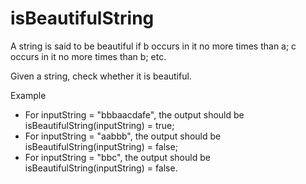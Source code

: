 # isBeautifulString

A string is said to be beautiful if b occurs in it no more times than a; c occurs in it no more times than b; etc.

Given a string, check whether it is beautiful.

Example

* For inputString = "bbbaacdafe", the output should be
isBeautifulString(inputString) = true;
* For inputString = "aabbb", the output should be
isBeautifulString(inputString) = false;
* For inputString = "bbc", the output should be
isBeautifulString(inputString) = false.

